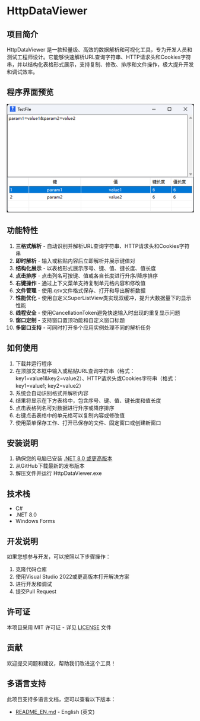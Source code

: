 # HttpDataViewer

## 项目简介
HttpDataViewer 是一款轻量级、高效的数据解析和可视化工具，专为开发人员和测试工程师设计。它能够快速解析URL查询字符串、HTTP请求头和Cookies字符串，并以结构化表格形式展示，支持复制、修改、排序和文件操作，极大提升开发和调试效率。

## 程序界面预览
![程序界面预览](img/Snipaste_2025-10-17_16-39-05.png)

## 功能特性

1. **三格式解析** - 自动识别并解析URL查询字符串、HTTP请求头和Cookies字符串
2. **即时解析** - 输入或粘贴内容后立即解析并展示键值对
3. **结构化展示** - 以表格形式展示序号、键、值、键长度、值长度
4. **点击排序** - 点击列名可按键、值或各自长度进行升序/降序排序
5. **右键操作** - 通过上下文菜单支持复制单元格内容和修改值
6. **文件管理** - 使用.qsv文件格式保存、打开和导出解析数据
7. **性能优化** - 使用自定义SuperListView类实现双缓冲，提升大数据量下的显示性能
8. **线程安全** - 使用CancellationToken避免快速输入时出现的重复显示问题
9. **窗口定制** - 支持窗口置顶功能和自定义窗口标题
10. **多窗口支持** - 可同时打开多个应用实例处理不同的解析任务

## 如何使用

1. 下载并运行程序
2. 在顶部文本框中输入或粘贴URL查询字符串（格式：key1=value1&key2=value2）、HTTP请求头或Cookies字符串（格式：key1=value1; key2=value2）
3. 系统会自动识别格式并解析内容
4. 结果将显示在下方表格中，包含序号、键、值、键长度和值长度
5. 点击表格列名可对数据进行升序或降序排序
6. 右键点击表格中的单元格可以复制内容或修改值
7. 使用菜单保存工作、打开已保存的文件、固定窗口或创建新窗口

## 安装说明

1. 确保您的电脑已安装 [.NET 8.0 或更高版本](https://dotnet.microsoft.com/download/dotnet/8.0)
2. 从GitHub下载最新的发布版本
3. 解压文件并运行 HttpDataViewer.exe

## 技术栈
- C#
- .NET 8.0
- Windows Forms

## 开发说明

如果您想参与开发，可以按照以下步骤操作：
1. 克隆代码仓库
2. 使用Visual Studio 2022或更高版本打开解决方案
3. 进行开发和调试
4. 提交Pull Request

## 许可证
本项目采用 MIT 许可证 - 详见 [LICENSE](LICENSE) 文件

## 贡献
欢迎提交问题和建议，帮助我们改进这个工具！

## 多语言支持
此项目支持多语言文档，您可以查看以下版本：
- [README_EN.md](README_EN.md) - English (英文)